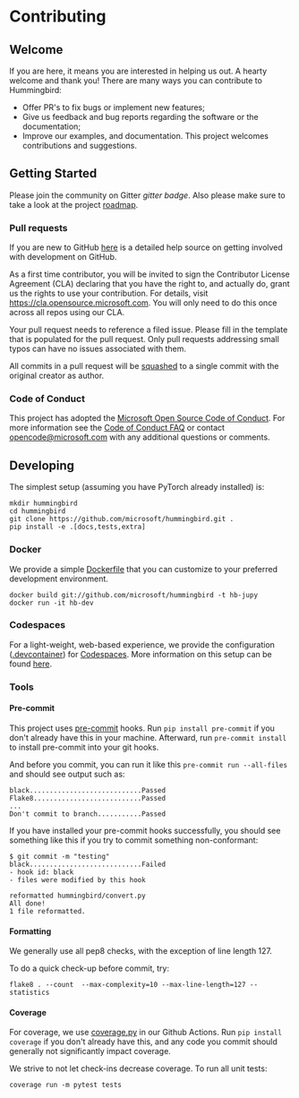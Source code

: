 # Contributing

## Welcome

If you are here, it means you are interested in helping us out. A hearty welcome and thank you! There are many ways you can contribute to Hummingbird:

* Offer PR's to fix bugs or implement new features;
* Give us feedback and bug reports regarding the software or the documentation;
* Improve our examples, and documentation.
This project welcomes contributions and suggestions.

## Getting Started

Please join the community on Gitter *gitter badge*. Also please make sure to take a look at the project [roadmap](wiki/Roadmap-for-Upcoming-Features-and-Support).


### Pull requests
If you are new to GitHub [here](https://help.github.com/categories/collaborating-with-issues-and-pull-requests/) is a detailed help source on getting involved with development on GitHub.

As a first time contributor, you will be invited to sign the Contributor License Agreement (CLA) declaring that you have the right to, and actually do, grant us
the rights to use your contribution. For details, visit https://cla.opensource.microsoft.com. You will only need to do this once across all repos using our CLA.

Your pull request needs to reference a filed issue. Please fill in the template that is populated for the pull request. Only pull requests addressing small typos can have no issues associated with them.

All commits in a pull request will be [squashed](https://github.blog/2016-04-01-squash-your-commits/) to a single commit with the original creator as author.

### Code of Conduct
This project has adopted the [Microsoft Open Source Code of Conduct](https://opensource.microsoft.com/codeofconduct/).
For more information see the [Code of Conduct FAQ](https://opensource.microsoft.com/codeofconduct/faq/) or
contact [opencode@microsoft.com](mailto:opencode@microsoft.com) with any additional questions or comments.

## Developing
The simplest setup (assuming you have PyTorch already installed) is:
```
mkdir hummingbird
cd hummingbird
git clone https://github.com/microsoft/hummingbird.git .
pip install -e .[docs,tests,extra]
```

### Docker
We provide a simple [Dockerfile](https://github.com/microsoft/hummingbird/blob/master/Dockerfile) that you can customize to your preferred development environment.
```
docker build git://github.com/microsoft/hummingbird -t hb-jupy
docker run -it hb-dev
```
### Codespaces
For a light-weight, web-based experience, we provide the configuration ([.devcontainer](https://github.com/microsoft/hummingbird/tree/master/.devcontainer)) for [Codespaces](https://online.visualstudio.com/environments).  More information on this setup can be found [here]( https://docs.microsoft.com/en-us/visualstudio/online/reference/configuring).

### Tools
#### Pre-commit
This project uses [pre-commit](https://pre-commit.com/) hooks. Run  `pip install pre-commit` if you don't already have this in your machine. Afterward, run `pre-commit install` to install pre-commit into your git hooks.

And before you commit, you can run it like this `pre-commit run --all-files` and should see output such as:

```
black............................Passed
Flake8...........................Passed
...
Don't commit to branch...........Passed
```

If you have installed your pre-commit hooks successfully, you should see something like this if you try to commit something non-conformant:
```
$ git commit -m "testing"
black............................Failed
- hook id: black
- files were modified by this hook

reformatted hummingbird/convert.py
All done!
1 file reformatted.
```

#### Formatting
We generally use all pep8 checks, with the exception of line length 127.

To do a quick check-up before commit, try:
```
flake8 . --count  --max-complexity=10 --max-line-length=127 --statistics
```

#### Coverage

For coverage, we use [coverage.py](https://coverage.readthedocs.io/en/coverage-5.0.4/) in our Github Actions.  Run  `pip install coverage` if you don't already have this, and any code you commit should generally not significantly impact coverage.

We strive to not let check-ins decrease coverage.  To run all unit tests:
```
coverage run -m pytest tests
```

